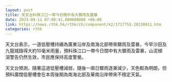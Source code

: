 ```yaml
---
layout: post
title: 天文台料珠江口一帶今日間中有大驟雨及雷暴
date: 2023-09-11 07:00:41.000000000 +08:00
link: https://news.rthk.hk/rthk/ch/component/k2/1717753-20230911.htm
categories: rthk
---
```


天文台表示，一道低壓槽持續為廣東沿岸及南海北部帶來驟雨及雷暴，今早沙田及九龍城錄得大約10毫米雨量，預料珠江口一帶今日間中有大驟雨及雷暴，山泥傾瀉警告仍然生效，市民應保持高度警覺。

天文台預測，隨著這道低壓槽減弱，隨後一兩日驟雨逐漸減少，天色較為明朗，但預料廣闊低壓槽會在本周後期為南海北部及華南沿岸帶來不穩定天氣。
